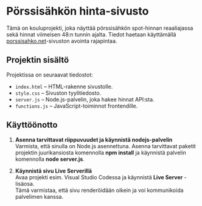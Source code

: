 # Pörssisähkön hinta-sivusto

Tämä on kouluprojekti, joka näyttää pörssisähkön spot-hinnan reaaliajassa sekä hinnat viimeisen 48:n tunnin ajalta. Tiedot haetaan käyttämällä [porssisahko.net](https://porssisahko.net/api)-sivuston avointa rajapintaa.

## Projektin sisältö

Projektissa on seuraavat tiedostot:
- `index.html` – HTML-rakenne sivustolle.
- `style.css` – Sivuston tyylitiedosto.
- `server.js` – Node.js-palvelin, joka hakee hinnat API:sta.
- `functions.js` – JavaScript-toiminnot frontendille.

## Käyttöönotto

1. **Asenna tarvittavat riippuvuudet ja käynnistä nodejs-palvelin**  
   Varmista, että sinulla on Node.js asennettuna. Asenna tarvittavat paketit projektin juurikansiosta komennolla **npm install** ja käynnistä palvelin komennolla **node server.js**.

2. **Käynnistä sivu Live Serverillä**  
   Avaa projekti esim. Visual Studio Codessa ja käynnistä **Live Server** -lisäosa.  
   Tämä varmistaa, että sivu renderöidään oikein ja voi kommunikoida palvelimen kanssa.


